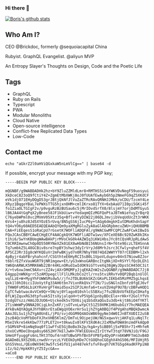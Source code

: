 ### Hi there 👋

[![Boris's github stats](https://github-readme-stats.vercel.app/api?username=0xding&count_private=true&show_icons=true)](https://github.com/anuraghazra/github-readme-stats)

## Who Am I?

CEO @Brickdoc, formerly @sequoiacapital China

Rubyist. GraphQL Evangelist. @aliyun MVP

An Entropy Slayer's Thoughts on Design, Code and the Poetic Life


## Tags

* GraphQL
* Ruby on Rails
* Typescript
* PWA
* Modular Monoliths
* Cloud Native
* Open-source intelligence
* Conflict-free Replicated Data Types
* Low-Code

## Contact me
`echo "aGkrZ2l0aHViQGxkaW5nLmVlCg==" | base64 -d`

If possible, encrypt your message with my PGP key;
```
-----BEGIN PGP PUBLIC KEY BLOCK-----

mQGNBF/g9WABDADHk2hz+bY9ZluZZMldLmr8+RMTHS5iS4YWKVDvNegF59uosyui
XkDceC823oQ9fCtiY4Z+ZgmEtMbXWKj8oJ0fUUAfEwAyb6h5p2NmeFG9qZ5XKdCF
eVk1djO71EHyDQgD53grJBtjQkNfJlVuZaZTRcRAvQRNHJJMkk/oCDU/TzcmY4Le
XRyz1BqgoYBaL7ePWXsTTG5hjxnOHM+cmlIKrxo81TYX+6xbAaU71I0pi5GKi45f
fo1ZiaOLTGIgF2v/p9vguRzBzBUSau6c5jMrIOvdSrfX0/8lsjmY7orjDdMTGyuS
lB6JA44tGqPqX2yBnee58JF1kbUiw+vYedaqmQIzMGFQoPtaJBTmNieYuyZrBqrQ
C76yebWPml0vc2MVmV05Xtz35q+Bflv4YyDIW22j86DLJmvjibVeqUdUcZt3rWKK
6Vs4+ju8hz8Jd5XYOzE5rUvq/8N5gSS6jIucP6y+tAGg6dmgkHIutDMoKhdnSapY
tQ4vYO6y60AED5EAEQEAAbQYQm9yaXMgRGluZyA8aGlAbGRpbmcuZWU+iQHUBBMB
CAA+FiEEqesS1oRaCpU7rGsetK7WOFliADQFAl/g9WACGwMFCQPCZwAFCwkIBwIG
FQoJCAsCBBYCAwECHgECF4AACgkQtK7WOFliADTw1wv/XFCeXE6Bc920ZwK8kIKo
t1hi6/SwYnKBUegWAwBAkPjrMVoCkG0k4AZWIq3iKWiHbsJYc8tCQsHRJpRLdAwS
C0CRRImwnwChOp0D550RYNeXZk01EX8wHbNdB156NUnsIrN+f6te9EczLTEHSnnA
Tq7umbkZ5L48GCBiv8sre7npBY3shwz3dyIrVryJd8MrhJsrc3Cfwly+qheFSf4V
APSCZJRr3Ig8cWYKQEuVr2mFwBKjyd7n0R7NhyY0874Qd2WWYYT07rCEDBM+l2xh
4pByjr4abFBryhahcnf/CSGthteE6HyRCI5sB0L1VpoVLdupnv04n57Niow8ZJor
t6blrEZfxVauWGRT9jNR1mgew+Et/yG3xWnoGARBncItgNkjXD+RSYYlfQcDLEh1
tW6QnARWLK5MRK6Wb22Br44KLnORud1wIdOK9iGTtveXq38gWyJDpsSCH45OC3it
X/+tv6xwJmmC9AXvrcZZ4vjAXrDMQMFyJjqEKAZnW2sZuQGNBF/g9WABDADC7Jj8
E4gpp2nWNXgrrC5zAM3pegcllF1lLMkzbCo2tl/rns5tviRRvYv0QP2Bqb1nUlOl
vqlLzE+W+MygYhFUWWSMsdw5//jfnJTDLBU6kSKZcGKoPLIEKb45MzPMZ5gLhqsE
Qxk1l0hI0iciIUoVytFg33AH6tbn7VixnRkQVx7fIN/7iuSNGlnIbnfz0fgEJ6vf
jTHW0FsM56LbiKYRvHrgFT4mid5ox2SIPJLHnfa6+txuVZU4qF9U7B/cDBFwHOD1
CgTCfwbtwacAvVCm9Qr+5N/oj0Ylago010shlcS5BXuj7fu2BUbVUfkEEpCOHafg
8fLWjZquxRG3dtpfuak5ItsXyjalqoH+tvP5Vp61pnbyBDcEle+rHk+Y2GolYfVn
5zdgU7szz/HAGJDJUO6+Ujckedk5v7DX6ijq1bSdXaQGuIu3db+kjt86iO4fYKTl
2TisWmWPyONNA20CigLknZxKF/jsOTvnLwYpCt51ZS9XMK1H6bubGiY7hcMAEQEA
AYkBvAQYAQgAJhYhBKnrEtaEWgqVO6xrHrSu1jhZYgA0BQJf4PVgAhsMBQkDwmcA
AAoJELSu1jhZYgA0UnEL/jPU/svjdGGM9Q4AOsWB69gyNe34W0IJnBTXUDII2uSB
2szB4QcVoMfbDoFXJhxVHB5KlmZ/DmTvL9OipejUW/NG5xqwvVcjAKFq1LuNqlTc
MSeIVkreS4kKbw777zPLET2n+t0kwuIv8lKFV3XdK4cJIxMOwFDWA9nzmdFkAQp0
rSGMV4P+8imNq9aq0f11wFfsE5GjBoBo3k2p/kgA+y5iBB9lj5xPB5hr71+MhfeR
shxUCvMOeCOnqa8sy6652HY7kElJwH+7FWlEEUexZIrItYwT3tqY78VNJiO/F9GJ
SHeUFfyuggFs6nLTHt3TOuf4rn8fUBwSPhfBn5FVPBfp4DyOPrn6KWMFTmG3vB4D
AGADm8L9XSZ60LcnwdVrryczLYVEOkDyHDe7CtGOQhoCGEghX4hG506/MFIUHjR5
GhS5VmsL/QEo0WX94C9w5fcS4SfU1jaV487ekfsfvF8vgh7VKTG5gd4adKFPpiN8
iIz/b2/HpkKRtyYZ5IycGA==
=aCo8
-----END PGP PUBLIC KEY BLOCK-----
```
